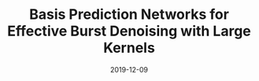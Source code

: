 ---
title: "Basis Prediction Networks for Effective Burst Denoising with Large Kernels"
collection: publications
permalink: /publication/bpn
date: 2019-12-09
venue:
city:
state:
teaser:
thumbnail: 'bpn.png'
authors: "Z. Xia, F. Perazzi, M. Gharbi, K. Sunkavalli, A. Chakrabarti"
bibtex:
uri: bpn.pdf
arxiv: https://arxiv.org/pdf/1912.04421
project:
poster:
data:
---